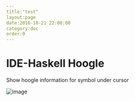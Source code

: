 ```yaml
---
title:"test"
layout:page
date:2016-10-21 22:00:00
category:doc
order:0
---
```


# IDE-Haskell Hoogle

Show hoogle information for symbol under cursor

![image](https://cloud.githubusercontent.com/assets/7275622/19577453/1bf50acc-9720-11e6-8c02-55cbe812965c.png)
